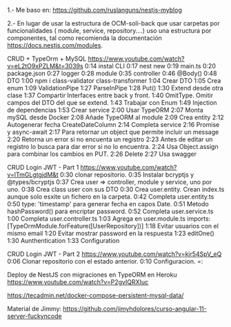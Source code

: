 1.- Me baso en:
https://github.com/ruslanguns/nestjs-myblog


2.- En lugar de usar la estructura de OCM-soli-back que usar carpetas por funcionalidades ( module, service, repository....) uso una estructura por componentes, tal como recomienda la documentación https://docs.nestjs.com/modules.


CRUD + TypeOrm + MySQL
https://www.youtube.com/watch?v=eL2tO9xPZLM&t=3039s
0:14 instal CLI
0:17 nest new
0:19 main.ts
0:20 package.json
0:27 logger
0:28 module
0:35 controller
0:46 @Body()
0:48 DTO
1:00 npm i class-validator class-transformer
1:04 Crear DTO 
1:05 Crea enum 
1:09 ValidationPipe 
1:27 ParseInPipe 
1:28 Put() 
1:30 Extend desde otra clase 
1:37 Compartir Interfaces entre back y front. 
1:40 OmitType. Omitir campos del DTO del que se extend.
1:43 Trabajar con Enum 
1:49 Injection de dependencias 
1:53 Crear service 
2:00 Usar TypeORM 
2:07 Monta mySQL desde Docker 
2:08 Añade TypeORM al module 
2:09 Crea entity 
2:12 Autogenerar fecha CreateDateColumn
2:14 Completa service
2:16 Promise y async-await
2:17 Para retornar un object que permite incluir un message
2:20 Retorna un error si no encuenta un registro
2:23 Antes de editar un registro lo busca para dar error si no lo encuentra.
2:24 Usa Object.assign para combinar los cambios en PUT.
2:26 Delete
2:27 Usa swagger 


CRUD Login JWT - Part 1
https://www.youtube.com/watch?v=lTmGLgtgjdM&t
0:30 clonar repositorio.
0:35 Instalar bcryptjs y @types/bcryptjs
0:37 Crea user => controller, module y service, uno por uno.
0:38 Crea class user con sus DTO
0:30 Crea user.entity. Crean index.ts aunque solo esxite un fichero en la carpeta.
0:42 Completa user.entity.ts
0:50 type: 'timestamp' para generar fecha en capos Date.
0:51 Metodo hashPassword() para encriptar password.
0:52 Completa user.service.ts
1:00 Completa user.controller.ts
1:03 Agrega en user.module.ts imports: [TypeOrmModule.forFeature([UserRepository])]
1:18 Evitar usuarios con el mismo email
1:20 Evitar mostrar password en la respuesta
1:23 editOne()
1:30 Aunthentication
1:33 Configuration


CRUD Login JWT - Part 2
https://www.youtube.com/watch?v=kjr54SpV_eQ
0:06 Clonar repositorio con el estado anterior.
0:10 Configuracion.
=:



















Deploy de NestJS con migraciones en TypeORM en Heroku
https://www.youtube.com/watch?v=P2gvIQRXIuc





https://tecadmin.net/docker-compose-persistent-mysql-data/





Material de Jimmy:
https://github.com/jimyhdolores/curso-angular-11-server-fuckyncode